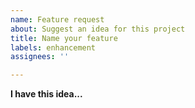 ```yaml
---
name: Feature request
about: Suggest an idea for this project
title: Name your feature
labels: enhancement
assignees: ''

---
```


**I have this idea...**
